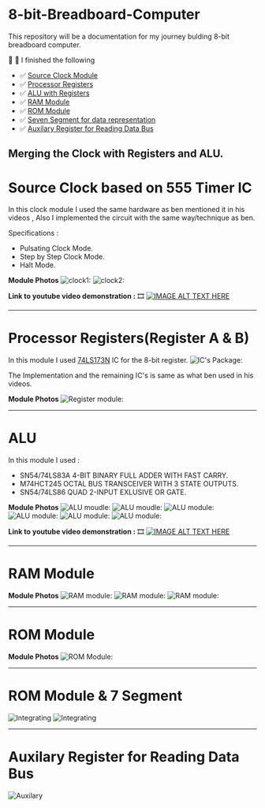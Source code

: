 # 8-bit-Breadboard-Computer
This repository will be a documentation for my journey bulding 8-bit breadboard computer.

:rotating_light: :rotating_light: I finished the following 
- :white_check_mark: [Source Clock Module](#source-clock-based-on-555-timer-ic)
- :white_check_mark: [Processor Registers](#processor-registersregister-a--b)
- :white_check_mark: [ALU with Registers](#alu)
- :white_check_mark: [RAM Module](#ram-module) 
- :white_check_mark: [ROM Module](#rom-module)
- :white_check_mark: [Seven Segment for data representation](#rom-module--7-segment)
- :white_check_mark: [Auxilary Register for Reading Data Bus](#auxilary-register-for-reading-data-bus)

## Merging the Clock with Registers and ALU.
# Source Clock based on 555 Timer IC
In this clock module I used the same hardware as ben mentioned it in his videos , Also I implemented the circuit with the same way/technique as ben.

Specifications : 
- Pulsating Clock Mode.
- Step by Step Clock Mode.
- Halt Mode.

**Module Photos**
![clock1:](https://i.imgur.com/BZQZCNP.jpg)
![clock2:](https://i.imgur.com/8KJAW20.jpg)



**Link to youtube video demonstration :** :film_strip:
[![IMAGE ALT TEXT HERE](https://i.imgur.com/cQbpVxn.png)](https://www.youtube.com/watch?v=XBoaQCD_zWA)

---

# Processor Registers(Register A & B) 
In this module I used [74LS173N](https://www.jameco.com/z/74LS173-Major-Brands-IC-74LS173-4-BIT-D-TYPE-REGISTER-3-STATE-OUTPUT_46922.html) IC for the 8-bit register.
![IC's Package:](https://i.imgur.com/ziqLQek.jpg)

The Implementation and the remaining IC's is same as what ben used in his videos.

**Module Photos**
![Register module:](https://i.imgur.com/WnOKqrx.jpg)

---

# ALU 
In this module I used : 
- SN54/74LS83A 4-BIT BINARY FULL ADDER WITH FAST CARRY.
- M74HCT245 OCTAL BUS TRANSCEIVER WITH 3 STATE OUTPUTS.
- SN54/74LS86 QUAD 2-INPUT EXLUSIVE OR GATE.

**Module Photos**
![ALU moudle:](https://i.imgur.com/t1yiO32.jpeg)
![ALU moudle:](https://i.imgur.com/JxEyBlY.jpeg)
![ALU module:](https://i.imgur.com/ASesUQI.jpeg)
![ALU module:](https://i.imgur.com/6WMfTsS.jpg)
![ALU module:](https://i.imgur.com/9XWqc8b.jpg)
![ALU module:](https://i.imgur.com/Ll7SI1Y.jpg)


**Link to youtube video demonstration :** :film_strip:
[![IMAGE ALT TEXT HERE](https://i.imgur.com/vaWa5lL.png)](https://www.youtube.com/watch?v=cbQ7tUrKKdA)

---
# RAM Module
**Module Photos**
![RAM module:](https://i.imgur.com/hZh622w.jpeg)
![RAM module:](https://i.imgur.com/RNc7V8f.jpeg)
![RAM module:](https://i.imgur.com/50xHLHR.jpeg)

---
# ROM Module
**Module Photos**
![ROM Module:](https://i.imgur.com/ip8IT5f.jpeg)

---
# ROM Module & 7 Segment
![Integrating](https://i.imgur.com/Nm9iW7k.jpeg)
![Integrating](https://i.imgur.com/ImdbJq4.jpeg)

---
# Auxilary Register for Reading Data Bus
![Auxilary](https://i.imgur.com/S2lPZmY.jpeg)

